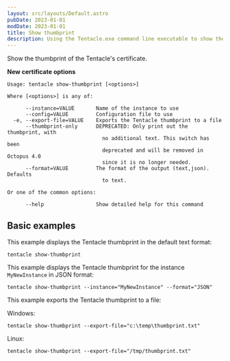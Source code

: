 ```yaml
---
layout: src/layouts/Default.astro
pubDate: 2023-01-01
modDate: 2023-01-01
title: Show thumbprint
description: Using the Tentacle.exe command line executable to show the thumbprint of the Tentacle's certificate.
---
```


Show the thumbprint of the Tentacle's certificate.

**New certificate options**

```text
Usage: tentacle show-thumbprint [<options>]

Where [<options>] is any of:

      --instance=VALUE       Name of the instance to use
      --config=VALUE         Configuration file to use
  -e, --export-file=VALUE    Exports the Tentacle thumbprint to a file
      --thumbprint-only      DEPRECATED: Only print out the thumbprint, with
                               no additional text. This switch has been
                               deprecated and will be removed in Octopus 4.0
                               since it is no longer needed.
      --format=VALUE         The format of the output (text,json). Defaults
                               to text.

Or one of the common options:

      --help                 Show detailed help for this command
```

## Basic examples

This example displays the Tentacle thumbprint in the default text format:

```
tentacle show-thumbprint
```

This example displays the Tentacle thumbprint for the instance `MyNewInstance` in JSON format:

```
tentacle show-thumbprint --instance="MyNewInstance" --format="JSON"
```

This example exports the Tentacle thumbprint to a file:

Windows:

```
tentacle show-thumbprint --export-file="c:\temp\thumbprint.txt"
```
Linux:

```
tentacle show-thumbprint --export-file="/tmp/thumbprint.txt"
```

